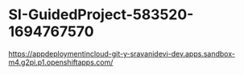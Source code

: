 # SI-GuidedProject-583520-1694767570
https://appdeploymentincloud-git-y-sravanidevi-dev.apps.sandbox-m4.g2pi.p1.openshiftapps.com/ 

